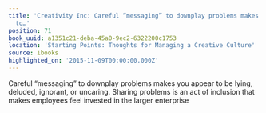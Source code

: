 ```yaml
---
title: 'Creativity Inc: Careful “messaging” to downplay problems makes you appear
  to…'
position: 71
book_uuid: a1351c21-deba-45a0-9ec2-6322200c1753
location: 'Starting Points: Thoughts for Managing a Creative Culture'
source: ibooks
highlighted_on: '2015-11-09T00:00:00.000Z'
---
```


Careful “messaging” to downplay problems makes you appear to be lying, deluded, ignorant, or uncaring. Sharing problems is an act of inclusion that makes employees feel invested in the larger enterprise